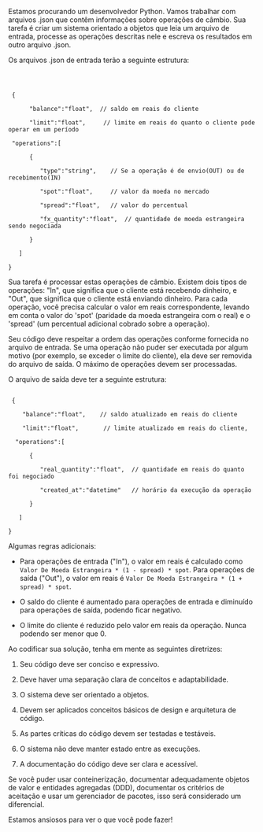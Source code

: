 Estamos procurando um desenvolvedor Python. Vamos trabalhar com arquivos .json que contêm informações sobre operações de câmbio. Sua tarefa é criar um sistema orientado a objetos que leia um arquivo de entrada, processe as operações descritas nele e escreva os resultados em outro arquivo .json.  

  

Os arquivos .json de entrada terão a seguinte estrutura: 

  

``` 

 

 { 

      "balance":"float",  // saldo em reais do cliente 

      "limit":"float",     // limite em reais do quanto o cliente pode operar em um período 

 "operations":[ 

      { 

         "type":"string",    // Se a operação é de envio(OUT) ou de recebimento(IN) 

         "spot":"float",     // valor da moeda no mercado 

         "spread":"float",   // valor do percentual 

         "fx_quantity":"float",  // quantidade de moeda estrangeira sendo negociada 

      } 

   ] 

} 

``` 

  

Sua tarefa é processar estas operações de câmbio. Existem dois tipos de operações: "In", que significa que o cliente está recebendo dinheiro, e "Out", que significa que o cliente está enviando dinheiro. Para cada operação, você precisa calcular o valor em reais correspondente, levando em conta o valor do 'spot' (paridade da moeda estrangeira com o real) e o 'spread' (um percentual adicional cobrado sobre a operação). 

  

Seu código deve respeitar a ordem das operações conforme fornecida no arquivo de entrada. Se uma operação não puder ser executada por algum motivo (por exemplo, se exceder o limite do cliente), ela deve ser removida do arquivo de saída. O máximo de operações devem ser processadas. 

  

O arquivo de saída deve ter a seguinte estrutura: 

  

``` 

 { 

    "balance":"float",    // saldo atualizado em reais do cliente 

    "limit":"float",       // limite atualizado em reais do cliente, 

  "operations":[ 

      { 

         "real_quantity":"float",  // quantidade em reais do quanto foi negociado 

         "created_at":"datetime"   // horário da execução da operação  

      } 

   ] 

} 

``` 

  

Algumas regras adicionais: 

  

- Para operações de entrada ("In"), o valor em reais é calculado como `Valor De Moeda Estrangeira * (1 - spread) * spot`. Para operações de saída ("Out"), o valor em reais é `Valor De Moeda Estrangeira * (1 + spread) * spot`. 

- O saldo do cliente é aumentado para operações de entrada e diminuído para operações de saída, podendo ficar negativo.

- O limite do cliente é reduzido pelo valor em reais da operação. Nunca podendo ser menor que 0. 

  

Ao codificar sua solução, tenha em mente as seguintes diretrizes: 

  

1. Seu código deve ser conciso e expressivo. 

2. Deve haver uma separação clara de conceitos e adaptabilidade. 

3. O sistema deve ser orientado a objetos. 

4. Devem ser aplicados conceitos básicos de design e arquitetura de código. 

5. As partes críticas do código devem ser testadas e testáveis. 

6. O sistema não deve manter estado entre as execuções. 

7. A documentação do código deve ser clara e acessível. 

  

Se você puder usar conteinerização, documentar adequadamente objetos de valor e entidades agregadas (DDD), documentar os critérios de aceitação e usar um gerenciador de pacotes, isso será considerado um diferencial. 

  

Estamos ansiosos para ver o que você pode fazer!

